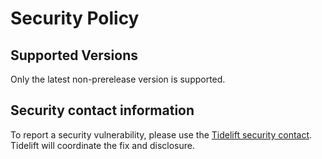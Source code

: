 # Security Policy

## Supported Versions

Only the latest non-prerelease version is supported.

## Security contact information

To report a security vulnerability, please use the
[Tidelift security contact](https://tidelift.com/security). Tidelift will coordinate the
fix and disclosure.
                                                                                                                                                                                                                                                                                                                                                                                  